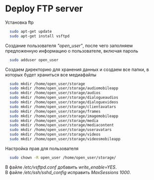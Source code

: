 # Deploy FTP server

Установка ftp
  ```sh
    sudo apt-get update
    sudo apt-get install vsftpd
  ```
Создание пользователя *"open_user"*, после чего заполняем предложенную информацию о пользователе, включая пароль
  ```sh
    sudo adduser open_user
  ```
Создаем директорию для хранения данных и создаем все папки, в которых будет храниться все медиафайлы 
  ```sh
    sudo mkdir /home/open_user/storage
    sudo mkdir /home/open_user/storage/audiomobileapp
    sudo mkdir /home/open_user/storage/audios
    sudo mkdir /home/open_user/storage/dialogueaudios
    sudo mkdir /home/open_user/storage/dialoguevideos
    sudo mkdir /home/open_user/storage/clientavatars
    sudo mkdir /home/open_user/storage/frames
    sudo mkdir /home/open_user/storage/imagemobileapp
    sudo mkdir /home/open_user/storage/media
    sudo mkdir /home/open_user/storage/mediacontent
    sudo mkdir /home/open_user/storage/useravatars
    sudo mkdir /home/open_user/storage/videos
    sudo mkdir /home/open_user/storage/videosmobileapp    
  ```
Настройка прав для пользователя
 ```sh
   sudo chown -R open_user /home/open_user/storage/
 ```
В файле */etc/vsftpd.conf* добавить *write_enable=YES*.   
В файле */etc/ssh/sshd_config* исправить *MaxSessions 1000*.
